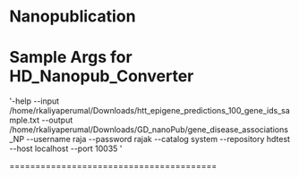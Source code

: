 Nanopublication
===============

Sample Args for HD_Nanopub_Converter
=====================================

'-help
--input
/home/rkaliyaperumal/Downloads/htt_epigene_predictions_100_gene_ids_sample.txt
--output
/home/rkaliyaperumal/Downloads/GD_nanoPub/gene_disease_associations_NP
--username
raja
--password
rajak
--catalog
system
--repository
hdtest
--host
localhost
--port
10035
'

========================================
